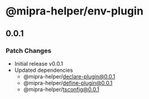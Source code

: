 # @mipra-helper/env-plugin

## 0.0.1

### Patch Changes

- Initial release v0.0.1
- Updated dependencies
  - @mipra-helper/declare-plugin@0.0.1
  - @mipra-helper/define-plugin@0.0.1
  - @mipra-helper/tsconfig@0.0.1
